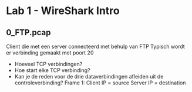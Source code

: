 # Lab 1 - WireShark Intro

## 0_FTP.pcap

Client die met een server connecteerd met behulp van FTP
Typisch wordt er verbinding gemaakt met poort 20
- Hoeveel TCP verbindingen?
- Hoe start elke TCP verbinding?
- Kan je de reden voor de drie dataverbindingen afleiden uit de controleverbinding?
Frame 1:
	Client IP = source
	Server IP = destination


